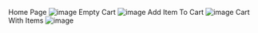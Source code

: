 
Home Page
![image](https://github.com/user-attachments/assets/96a8073a-3850-4a6a-b3b3-c42b9ccf136b)
Empty Cart
![image](https://github.com/user-attachments/assets/37efd629-6e9a-45fc-8512-87950bafe00c)
Add Item To Cart
![image](https://github.com/user-attachments/assets/64026f6a-c901-4227-8909-30366873ee71)
Cart With Items
![image](https://github.com/user-attachments/assets/930f57c8-d509-47e3-b365-b9aba1268737)
